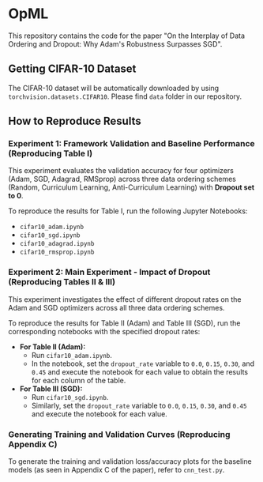# OpML

This repository contains the code for the paper "On the Interplay of Data Ordering and Dropout: Why Adam's Robustness Surpasses SGD".

## Getting CIFAR-10 Dataset

The CIFAR-10 dataset will be automatically downloaded by using `torchvision.datasets.CIFAR10`. Please find `data` folder in our repository.

## How to Reproduce Results

### Experiment 1: Framework Validation and Baseline Performance (Reproducing Table I)

This experiment evaluates the validation accuracy for four optimizers (Adam, SGD, Adagrad, RMSprop) across three data ordering schemes (Random, Curriculum Learning, Anti-Curriculum Learning) with **Dropout set to 0**.

To reproduce the results for Table I, run the following Jupyter Notebooks:

- `cifar10_adam.ipynb`
- `cifar10_sgd.ipynb`
- `cifar10_adagrad.ipynb`
- `cifar10_rmsprop.ipynb`

### Experiment 2: Main Experiment - Impact of Dropout (Reproducing Tables II & III)

This experiment investigates the effect of different dropout rates on the Adam and SGD optimizers across all three data ordering schemes.

To reproduce the results for Table II (Adam) and Table III (SGD), run the corresponding notebooks with the specified dropout rates:

- **For Table II (Adam):**
  - Run `cifar10_adam.ipynb`.
  - In the notebook, set the `dropout_rate` variable to `0.0`, `0.15`, `0.30`, and `0.45` and execute the notebook for each value to obtain the results for each column of the table.
- **For Table III (SGD):**
  - Run `cifar10_sgd.ipynb`.
  - Similarly, set the `dropout_rate` variable to `0.0`, `0.15`, `0.30`, and `0.45` and execute the notebook for each value.

### Generating Training and Validation Curves (Reproducing Appendix C)

To generate the training and validation loss/accuracy plots for the baseline models (as seen in Appendix C of the paper), refer to `cnn_test.py`.